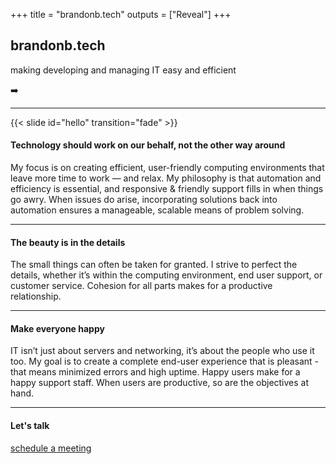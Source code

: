 +++
title = "brandonb.tech"
outputs = ["Reveal"]
+++

## brandonb.tech

making developing and managing IT easy and efficient

➡️

---

{{< slide id="hello" transition="fade" >}}

#### Technology should work on our behalf, not the other way around

My focus is on creating efficient, user-friendly computing environments that leave more time to work — and relax.  My philosophy is that automation and efficiency is essential, and responsive & friendly support fills in when things go awry.  When issues do arise, incorporating solutions back into automation ensures a manageable, scalable means of problem solving.

---

#### The beauty is in the details

The small things can often be taken for granted.  I strive to perfect the details, whether it’s within the computing environment, end user support, or customer service.  Cohesion for all parts makes for a productive relationship.

---

#### Make everyone happy

IT isn’t just about servers and networking, it’s about the people who use it too.  My goal is to create a complete end-user experience that is pleasant - that means minimized errors and high uptime.  Happy users make for a happy support staff.  When users are productive, so are the objectives at hand.

---

#### Let's talk

[schedule a meeting](https://cal.com/brandonb.tech)
